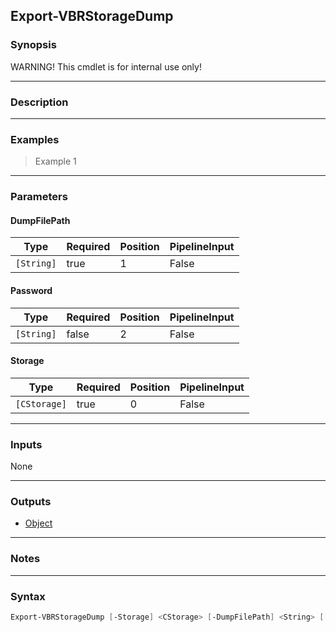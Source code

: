 Export-VBRStorageDump
---------------------

### Synopsis
WARNING! This cmdlet is for internal use only!

---

### Description

---

### Examples
> Example 1

---

### Parameters
#### **DumpFilePath**

|Type      |Required|Position|PipelineInput|
|----------|--------|--------|-------------|
|`[String]`|true    |1       |False        |

#### **Password**

|Type      |Required|Position|PipelineInput|
|----------|--------|--------|-------------|
|`[String]`|false   |2       |False        |

#### **Storage**

|Type        |Required|Position|PipelineInput|
|------------|--------|--------|-------------|
|`[CStorage]`|true    |0       |False        |

---

### Inputs
None

---

### Outputs
* [Object](https://learn.microsoft.com/en-us/dotnet/api/System.Object)

---

### Notes

---

### Syntax
```PowerShell
Export-VBRStorageDump [-Storage] <CStorage> [-DumpFilePath] <String> [[-Password] <String>] [<CommonParameters>]
```
